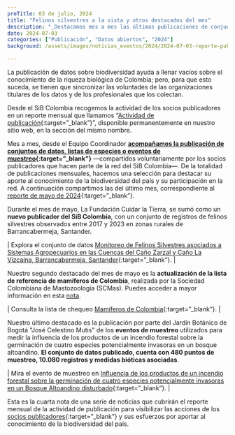 ```yaml
---
preTitle: 03 de julio, 2024
title: "Felinos silvestres a la vista y otros destacados del mes"
description: "_Destacamos mes a mes las últimas publicaciones de conjuntos de datos, listas de especies o eventos de muestreo de la biodiversidad de Colombia._"
date: 2024-07-03
categories: ["Publicación", "Datos abiertos", "2024"]
background: /assets/images/noticias_eventos/2024/2024-07-03-reporte-publicacion-mayo-2024.png

---
```


La publicación de datos sobre biodiversidad ayuda a llenar vacíos sobre el conocimiento de la riqueza biológica de Colombia; pero, para que esto suceda, se tienen que sincronizar las voluntades de las organizaciones titulares de los datos y de los profesionales que los colectan.

Desde el SiB Colombia recogemos la actividad de los socios publicadores en un reporte mensual que llamamos “[Actividad de publicación](https://biodiversidad.co/comunidad/actividad-de-publicacion/){:target=”_blank”}”, disponible permanentemente en nuestro sitio web, en la sección del mismo nombre.

Mes a mes, desde el Equipo Coordinador **[acompañamos la publicación de conjuntos de datos, listas de especies o eventos de muestreo](https://biodiversidad.co/compartir/guia-para-publicar/){:target=”_blank”}** —compartidos voluntariamente por los socios publicadores que hacen parte de la red del SiB Colombia—. De la totalidad de publicaciones mensuales, hacemos una selección para destacar su aporte al conocimiento de la biodiversidad del país y su participación en la red. A continuación compartimos las del último mes, correspondiente al [reporte de mayo de 2024](https://lookerstudio.google.com/u/0/reporting/63980d7a-8ef6-4968-9522-757b8af26c9a){:target=”_blank”}.

Durante el mes de mayo, La Fundación Cuidar la Tierra, se sumó como un **nuevo publicador del SiB Colombia**, con un conjunto de registros de felinos silvestres observados entre 2017 y 2023 en zonas rurales de Barrancabermeja, Santander.

| Explora el conjunto de datos [Monitoreo de Felinos Silvestres asociados a Sistemas Agropecuarios en las Cuencas del Caño Zarzal y Caño La Vizcaína, Barrancabermeja, Santander](https://biodiversidad.co/data/?datasetKey=ec272ca5-5454-4320-8d9d-87c1876f0d52){:target=”_blank”}. |

Nuestro segundo destacado del mes de mayo es la **actualización de la lista de referencia de mamíferos de Colombia**, realizada por la Sociedad Colombiana de Mastozoología (SCMas). Puedes acceder a mayor información en esta [nota](https://biodiversidad.co/post/2024/actualizacion-lista-mamiferos/).

| Consulta la lista de chequeo [Mamíferos de Colombia](https://biodiversidad.co/dataset/search?publishingOrg=4a88507e-5d15-44a4-98cb-a4a0ac13f113&type=CHECKLIST){:target=”_blank”}. |

Nuestro último destacado es la publicación por parte del Jardín Botánico de Bogotá "José Celestino Mutis" de los **eventos de muestreo** utilizados para medir la influencia de los productos de un incendio forestal sobre la germinación de cuatro especies potencialmente invasoras en un bosque altoandino. **El conjunto de datos publicado, cuenta con 480 puntos de muestreo, 10.080 registros y medidas bióticas asociadas**. 

| Mira el evento de muestreo en [Influencia de los productos de un incendio forestal sobre la germinación de cuatro especies potencialmente invasoras en un Bosque Altoandino disturbado](https://biodiversidad.co/data/?datasetKey=d0ab9703-fc39-47b5-846f-a87e5da22e1a){:target=”_blank”}. |

Esta es la cuarta nota de una serie de noticias que cubrirán el reporte mensual de la actividad de publicación para visibilizar las acciones de los [socios publicadores](https://biodiversidad.co/comunidad/socios-publicadores/){:target=”_blank”} y sus esfuerzos por aportar al conocimiento de la biodiversidad del país.

